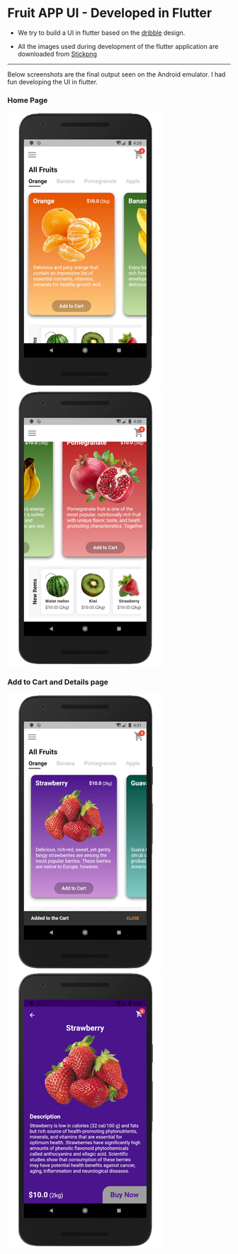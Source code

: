 # Fruit APP UI - Developed in Flutter

- We try to build a UI in flutter based on the [dribble](https://dribbble.com/shots/6439039-Fruit-App) design.

- All the images used during development of the flutter application are downloaded from [Stickpng](https://www.stickpng.com/)

---

Below screenshots are the final output seen on the Android emulator. I had fun developing the UI in flutter.

### Home Page


<div style="display:inline-block; margin-right: 30px;"><img src="https://raw.githubusercontent.com/codingbbq/fruit_app/master/screenshots/home_page_1.png" /></div>

<div style="display:inline-block"><img src="https://raw.githubusercontent.com/codingbbq/fruit_app/master/screenshots/home_page_2.png" /></div>

### Add to Cart and Details page

<div style="display:inline-block; margin-right: 30px;"><img src="https://raw.githubusercontent.com/codingbbq/fruit_app/master/screenshots/add_to_cart.png" /></div>

<div style="display:inline-block"><img src="https://raw.githubusercontent.com/codingbbq/fruit_app/master/screenshots/details_page.png" /></div>